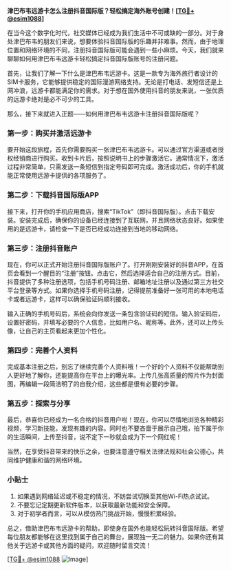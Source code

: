 **津巴布韦远游卡怎么注册抖音国际版？轻松搞定海外账号创建！[[TG💪+ @esim1088](https://t.me/s/esim1088)]**

在当今这个数字化时代，社交媒体已经成为我们生活中不可或缺的一部分。对于身处津巴布韦的朋友们来说，想要体验抖音国际版的乐趣并非难事。然而，由于地理位置和网络环境的不同，注册抖音国际版可能会遇到一些小麻烦。今天，我们就来聊聊如何用津巴布韦远游卡轻松搞定抖音国际版账号的注册问题。

首先，让我们了解一下什么是津巴布韦远游卡。这是一款专为海外旅行者设计的SIM卡服务，它能够提供稳定的国际漫游网络支持。无论是打电话、发短信还是上网冲浪，远游卡都能满足你的需求。对于想在国外使用抖音的朋友来说，一张优质的远游卡绝对是必不可少的工具。

那么，接下来就进入正题——如何用津巴布韦远游卡注册抖音国际版呢？

### 第一步：购买并激活远游卡

要开始这段旅程，首先你需要购买一张津巴布韦远游卡。可以通过官方渠道或者授权经销商进行购买。收到卡片后，按照说明书上的步骤激活它。通常情况下，激活过程非常简单，只需发送一条短信到指定号码即可完成。激活成功后，你的手机就能正常使用远游卡提供的各项服务了。

### 第二步：下载抖音国际版APP

接下来，打开你的手机应用商店，搜索“TikTok”（即抖音国际版）。点击下载安装。安装完成后，确保你的设备已经连接到了互联网，并且网络状态良好。如果使用的是远游卡，请检查一下是否已经成功连接到当地的移动网络。

### 第三步：注册抖音账户

现在，你可以正式开始注册抖音国际版账户了。打开刚刚安装好的抖音APP，在首页会看到一个醒目的“注册”按钮。点击它，然后选择适合自己的注册方式。目前，抖音提供了多种注册选项，包括手机号码注册、邮箱地址注册以及通过第三方社交平台登录等方式。如果你选择手机号码注册，记得提前准备好一张可用的本地电话卡或者远游卡，这样可以确保验证码顺利接收。

输入正确的手机号码后，系统会向你发送一条包含验证码的短信。输入验证码后，设置好密码，并填写必要的个人信息，比如用户名、昵称等。此外，还可以上传头像，让自己的主页看起来更加个性化。

### 第四步：完善个人资料

完成基本注册之后，别忘了继续完善个人资料哦！一个好的个人资料不仅能帮助别人更好地了解你，还能提高你在平台上的曝光率。上传几张高质量的照片作为封面图，再编辑一段简洁明了的自我介绍，这些都是很有必要的步骤。

### 第五步：探索与分享

最后，恭喜你已经成为一名合格的抖音用户啦！现在，你可以尽情地浏览各种精彩视频，学习新技能，发现有趣的内容。同时也不要吝啬于展示自己哦，拍下属于你的生活瞬间，上传至抖音，说不定下一秒就会成为下一个网红呢！

当然，在享受抖音带来的快乐之余，也要注意遵守相关法律法规和社会公德心，共同维护健康和谐的网络环境。

### 小贴士

1. 如果遇到网络延迟或不稳定的情况，不妨尝试切换至其他Wi-Fi热点试试。
2. 不要忘记定期更新软件版本，以获取最新功能和安全保障。
3. 对于初学者而言，可以从模仿热门挑战开始，慢慢积累经验。

总之，借助津巴布韦远游卡的帮助，即使身在国外也能轻松玩转抖音国际版。希望每位朋友都能够在这里找到属于自己的舞台，展现独一无二的魅力。如果你还有其他关于远游卡或其他方面的疑问，欢迎随时留言交流！

[[TG💪+ @esim1088](https://t.me/s/esim1088) ![Image](https://i.postimg.cc/4NQfJmqS/Snipaste-2025-05-13-00-14-12.png)]
